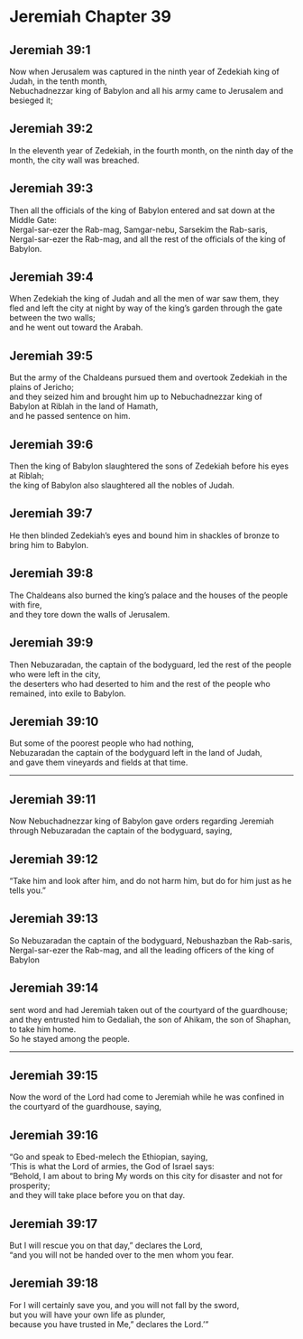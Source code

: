 # Jeremiah Chapter 39

## Jeremiah 39:1  
Now when Jerusalem was captured in the ninth year of Zedekiah king of Judah, in the tenth month,  
Nebuchadnezzar king of Babylon and all his army came to Jerusalem and besieged it;

## Jeremiah 39:2  
In the eleventh year of Zedekiah, in the fourth month, on the ninth day of the month, the city wall was breached.

## Jeremiah 39:3  
Then all the officials of the king of Babylon entered and sat down at the Middle Gate:  
Nergal-sar-ezer the Rab-mag, Samgar-nebu, Sarsekim the Rab-saris, Nergal-sar-ezer the Rab-mag, and all the rest of the officials of the king of Babylon.

## Jeremiah 39:4  
When Zedekiah the king of Judah and all the men of war saw them, they fled and left the city at night by way of the king’s garden through the gate between the two walls;  
and he went out toward the Arabah.

## Jeremiah 39:5  
But the army of the Chaldeans pursued them and overtook Zedekiah in the plains of Jericho;  
and they seized him and brought him up to Nebuchadnezzar king of Babylon at Riblah in the land of Hamath,  
and he passed sentence on him.

## Jeremiah 39:6  
Then the king of Babylon slaughtered the sons of Zedekiah before his eyes at Riblah;  
the king of Babylon also slaughtered all the nobles of Judah.

## Jeremiah 39:7  
He then blinded Zedekiah’s eyes and bound him in shackles of bronze to bring him to Babylon.

## Jeremiah 39:8  
The Chaldeans also burned the king’s palace and the houses of the people with fire,  
and they tore down the walls of Jerusalem.

## Jeremiah 39:9  
Then Nebuzaradan, the captain of the bodyguard, led the rest of the people who were left in the city,  
the deserters who had deserted to him and the rest of the people who remained, into exile to Babylon.

## Jeremiah 39:10  
But some of the poorest people who had nothing,  
Nebuzaradan the captain of the bodyguard left in the land of Judah,  
and gave them vineyards and fields at that time.

---

## Jeremiah 39:11  
Now Nebuchadnezzar king of Babylon gave orders regarding Jeremiah through Nebuzaradan the captain of the bodyguard, saying,

## Jeremiah 39:12  
“Take him and look after him, and do not harm him, but do for him just as he tells you.”

## Jeremiah 39:13  
So Nebuzaradan the captain of the bodyguard, Nebushazban the Rab-saris, Nergal-sar-ezer the Rab-mag, and all the leading officers of the king of Babylon

## Jeremiah 39:14  
sent word and had Jeremiah taken out of the courtyard of the guardhouse;  
and they entrusted him to Gedaliah, the son of Ahikam, the son of Shaphan, to take him home.  
So he stayed among the people.

---

## Jeremiah 39:15  
Now the word of the Lord had come to Jeremiah while he was confined in the courtyard of the guardhouse, saying,

## Jeremiah 39:16  
“Go and speak to Ebed-melech the Ethiopian, saying,  
‘This is what the Lord of armies, the God of Israel says:  
“Behold, I am about to bring My words on this city for disaster and not for prosperity;  
and they will take place before you on that day.

## Jeremiah 39:17  
But I will rescue you on that day,” declares the Lord,  
“and you will not be handed over to the men whom you fear.

## Jeremiah 39:18  
For I will certainly save you, and you will not fall by the sword,  
but you will have your own life as plunder,  
because you have trusted in Me,” declares the Lord.’”
